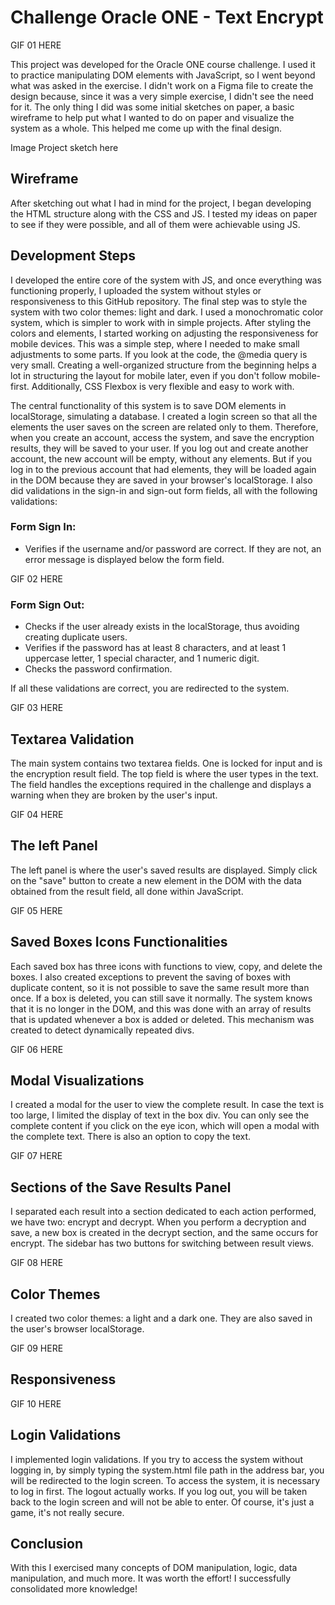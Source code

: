 # Challenge Oracle ONE - Text Encrypt

GIF 01 HERE

This project was developed for the Oracle ONE course challenge. I used it to practice manipulating DOM elements with JavaScript, so I went beyond what was asked in the exercise. I didn't work on a Figma file to create the design because, since it was a very simple exercise, I didn't see the need for it. The only thing I did was some initial sketches on paper, a basic wireframe to help put what I wanted to do on paper and visualize the system as a whole. This helped me come up with the final design.

Image Project sketch here

## Wireframe
After sketching out what I had in mind for the project, I began developing the HTML structure along with the CSS and JS. I tested my ideas on paper to see if they were possible, and all of them were achievable using JS.

## Development Steps
I developed the entire core of the system with JS, and once everything was functioning properly, I uploaded the system without styles or responsiveness to this GitHub repository. The final step was to style the system with two color themes: light and dark. I used a monochromatic color system, which is simpler to work with in simple projects. After styling the colors and elements, I started working on adjusting the responsiveness for mobile devices. This was a simple step, where I needed to make small adjustments to some parts. If you look at the code, the @media query is very small. Creating a well-organized structure from the beginning helps a lot in structuring the layout for mobile later, even if you don't follow mobile-first. Additionally, CSS Flexbox is very flexible and easy to work with.

The central functionality of this system is to save DOM elements in localStorage, simulating a database. I created a login screen so that all the elements the user saves on the screen are related only to them. Therefore, when you create an account, access the system, and save the encryption results, they will be saved to your user. If you log out and create another account, the new account will be empty, without any elements. But if you log in to the previous account that had elements, they will be loaded again in the DOM because they are saved in your browser's localStorage. I also did validations in the sign-in and sign-out form fields, all with the following validations:

### Form Sign In:
* Verifies if the username and/or password are correct. If they are not, an error message is displayed below the form field.

GIF 02 HERE

### Form Sign Out:
* Checks if the user already exists in the localStorage, thus avoiding creating duplicate users. 
* Verifies if the password has at least 8 characters, and at least 1 uppercase letter, 1 special character, and 1 numeric digit. 
* Checks the password confirmation.

If all these validations are correct, you are redirected to the system.

GIF 03 HERE

## Textarea Validation
The main system contains two textarea fields. One is locked for input and is the encryption result field. The top field is where the user types in the text. The field handles the exceptions required in the challenge and displays a warning when they are broken by the user's input.

GIF 04 HERE

## The left Panel
The left panel is where the user's saved results are displayed. Simply click on the "save" button to create a new element in the DOM with the data obtained from the result field, all done within JavaScript.

GIF 05 HERE

## Saved Boxes Icons Functionalities
Each saved box has three icons with functions to view, copy, and delete the boxes. I also created exceptions to prevent the saving of boxes with duplicate content, so it is not possible to save the same result more than once. If a box is deleted, you can still save it normally. The system knows that it is no longer in the DOM, and this was done with an array of results that is updated whenever a box is added or deleted. This mechanism was created to detect dynamically repeated divs.

GIF 06 HERE

## Modal Visualizations
I created a modal for the user to view the complete result. In case the text is too large, I limited the display of text in the box div. You can only see the complete content if you click on the eye icon, which will open a modal with the complete text. There is also an option to copy the text.

GIF 07 HERE

## Sections of the Save Results Panel
I separated each result into a section dedicated to each action performed, we have two: encrypt and decrypt. When you perform a decryption and save, a new box is created in the decrypt section, and the same occurs for encrypt. The sidebar has two buttons for switching between result views.

GIF 08 HERE

## Color Themes
I created two color themes: a light and a dark one. They are also saved in the user's browser localStorage.

GIF 09 HERE

## Responsiveness

GIF 10 HERE

## Login Validations
I implemented login validations. If you try to access the system without logging in, by simply typing the system.html file path in the address bar, you will be redirected to the login screen. To access the system, it is necessary to log in first. The logout actually works. If you log out, you will be taken back to the login screen and will not be able to enter. Of course, it's just a game, it's not really secure.

## Conclusion
With this I exercised many concepts of DOM manipulation, logic, data manipulation, and much more. It was worth the effort! I successfully consolidated more knowledge!

